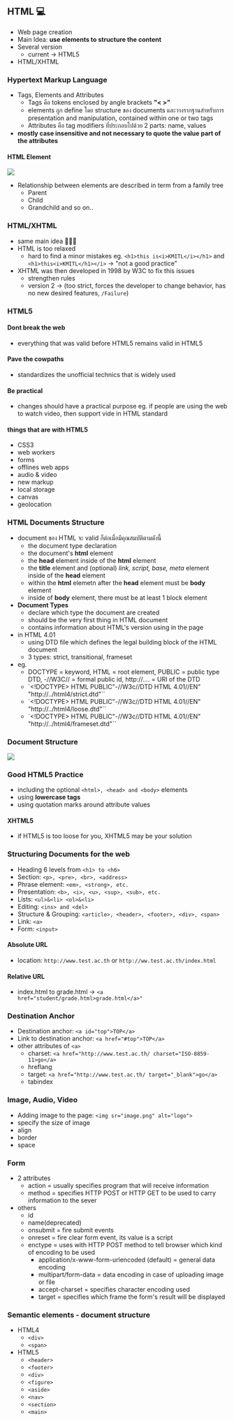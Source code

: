 ## HTML 💻
- Web page creation
- Main Idea: **use elements to structure the content**
- Several version
	- current -> HTML5
- HTML/XHTML

### Hypertext Markup Language
- Tags, Elements and Attributes
	- Tags คือ tokens enclosed by angle brackets **"< >"**
	- elements ถูก define โดย structure ของ documents และวางรากฐานสำหรับการ presentation and manipulation, contained within one or two tags
	- Attributes คือ tag modifiers ที่ประกอบไปด้วย 2 parts: name, values
- **mostly case insensitive and not necessary to quote the value part of the attributes**

#### HTML Element
![](https://media.discordapp.net/attachments/1014398974649708624/1068104461903470673/image.png)
- Relationship between elements are described in term from a family tree
	- Parent
	- Child
	- Grandchild and so on..

### HTML/XHTML
- same main idea 🤷🏻‍♂️
- HTML is too relaxed
	- hard to find a minor mistakes eg. `<h1>this is<i>KMITL</i></h1>` and `<h1>this<i>KMITL</h1></i>` -> "not a good practice"
- XHTML was then developed in 1998 by W3C to fix this issues
	- strengthen rules
	- version 2 -> (too strict, forces the developer to change behavior, has no new desired features, `/Failure`)

### HTML5
#### Dont break the web
- everything that was valid before HTML5 remains valid in HTML5

#### Pave the cowpaths
- standardizes the unofficial technics that is widely used

#### Be practical
- changes should have a practical purpose eg. if people are using the web to watch video, then support vide in HTML standard

#### things that are with HTML5 
- CSS3
- web workers
- forms
- offlines web apps
- audio & video
- new markup
- local storage
- canvas
- geolocation

### HTML Documents Structure
- document ของ HTML จะ valid ก็ต่อเมื่อมีคุณสมบัติตามดังนี้
	- the document type declaration
	- the document's **html** element
	- the **head** element inside of the **html** element
	- the **title** element and (optional) *link, script, base, meta* element inside of the **head** element
	- within the **html** elemetn after the **head** element must be **body** element
	- inside of **body** element, there must be at least 1 block element
- **Document Types**
	- declare which type the document are created
	- should be the very first thing in HTML document
	- contains information about HTML's version using in the page
- in HTML 4.01
	- using DTD file which defines the legal building block of the HTML document
	- 3 types: strict, transitional, frameset
- eg.
	- DOCTYPE = keyword, HTML = root element, PUBLIC = public type DTD, -//W3C// = formal public id, http://.... = URI of the DTD
	- `<!DOCTYPE> HTML PUBLIC"-//W3c//DTD HTML 4.01//EN" "http://../html4/strict.dtd"``
	- `<!DOCTYPE> HTML PUBLIC"-//W3c//DTD HTML 4.01//EN" "http://../html4/loose.dtd"``
	- `<!DOCTYPE> HTML PUBLIC"-//W3c//DTD HTML 4.01//EN" "http://../html4/frameset.dtd"``

### Document Structure
![](https://media.discordapp.net/attachments/1014398974649708624/1068118790233129023/image.png?width=947&height=685)

### Good HTML5 Practice
- including the optional `<html>, <head> and <body>` elements
- using **lowercase tags**
- using quotation marks around attribute values

#### XHTML5
- if HTML5 is too loose for you, XHTML5 may be your solution

### Structuring Documents for the web
- Heading 6 levels from `<h1> to <h6>`
- Section: `<p>, <pre>, <br>, <address>`
- Phrase element: `<em>, <strong>, etc.`
- Presentation: `<b>, <i>, <u>, <sup>, <sub>, etc.`
- Lists: `<ul>&<li> <ol>&<li>`
- Editing: `<ins> and <del>`
- Structure & Grouping: `<article>, <header>, <footer>, <div>, <span>`
- Link: `<a>`
- Form: `<input>`

#### Absolute URL
- location: `http://www.test.ac.th` or `http://ww.test.ac.th/index.html`
#### Relative URL
- index.html to grade.html -> `<a href="student/grade.html>grade.html</a>"`

### Destination Anchor
- Destination anchor: `<a id="top">TOP</a>`
- Link to destination anchor: `<a href="#top">TOP</a>`
- other attributes of `<a>`
	- charset: `<a href="http://www.test.ac.th/ charset="ISO-8859-11>go</a>`
	- hreflang
	- target: `<a href="http://www.test.ac.th/ target="_blank">go</a>`
	- tabindex

### Image, Audio, Video
- Adding image to the page: `<img sr="image.png" alt="logo">`
- specify the size of image
- align
- border
- space

### Form
- 2 attributes
	- action = usually specifies program that will receive information
	- method = specifies HTTP POST or HTTP GET to be used to carry information to the sever
- others
	- id
	- name(deprecated)
	- onsubmit = fire submit events
	- onreset = fire clear form event, its value is a script
	- enctype = uses with HTTP POST method to tell browser which kind of encoding to be used
		- application/x-www-form-urlencoded (default) = general data encoding
		- multipart/form-data = data encoding in case of uploading image or file
		- accept-charset = specifies character encoding used
		- target = specifies which frame the form's result will be displayed

### Semantic elements - document structure
- HTML4
	- `<div>`
	- `<span>`
- HTML5
	- `<header>`
	- `<footer>`
	- `<div>`
	- `<figure>`
	- `<aside>`
	- `<nav>`
	- `<section>`
	- `<main>`